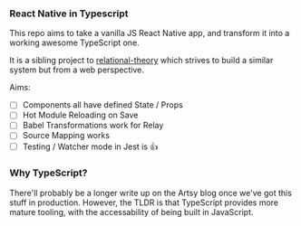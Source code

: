 ### React Native in Typescript

This repo aims to take a vanilla JS React Native app, and transform it into a working awesome TypeScript one.

It is a sibling project to [relational-theory](https://github.com/alloy/relational-theory) which strives to build a similar system but from a web perspective.

Aims:

- [ ] Components all have defined State / Props
- [ ] Hot Module Reloading on Save
- [ ] Babel Transformations work for Relay
- [ ] Source Mapping works
- [ ] Testing / Watcher mode in Jest is 👍

### Why TypeScript?

There'll probably be a longer write up on the Artsy blog once we've got this stuff in production. However, the TLDR is that TypeScript provides more mature tooling, with the accessability of being built in JavaScript.
